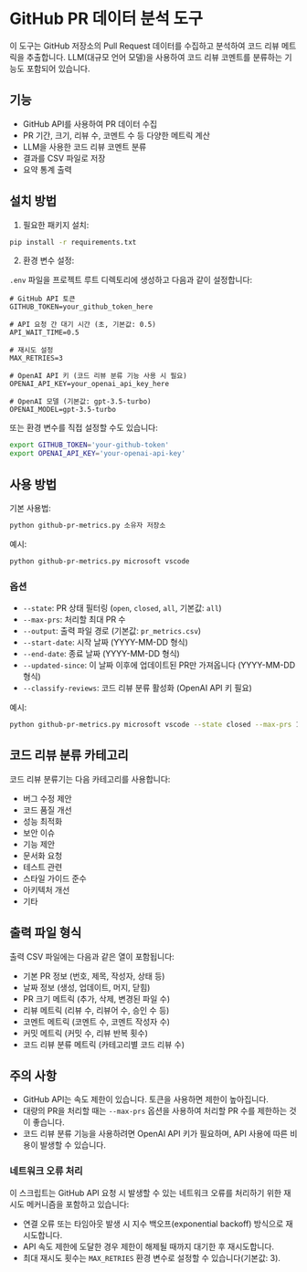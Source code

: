 # GitHub PR 데이터 분석 도구

이 도구는 GitHub 저장소의 Pull Request 데이터를 수집하고 분석하여 코드 리뷰 메트릭을 추출합니다. LLM(대규모 언어 모델)을 사용하여 코드 리뷰 코멘트를 분류하는 기능도 포함되어 있습니다.

## 기능

- GitHub API를 사용하여 PR 데이터 수집
- PR 기간, 크기, 리뷰 수, 코멘트 수 등 다양한 메트릭 계산
- LLM을 사용한 코드 리뷰 코멘트 분류
- 결과를 CSV 파일로 저장
- 요약 통계 출력

## 설치 방법

1. 필요한 패키지 설치:

```bash
pip install -r requirements.txt
```

2. 환경 변수 설정:

`.env` 파일을 프로젝트 루트 디렉토리에 생성하고 다음과 같이 설정합니다:

```
# GitHub API 토큰
GITHUB_TOKEN=your_github_token_here

# API 요청 간 대기 시간 (초, 기본값: 0.5)
API_WAIT_TIME=0.5

# 재시도 설정
MAX_RETRIES=3

# OpenAI API 키 (코드 리뷰 분류 기능 사용 시 필요)
OPENAI_API_KEY=your_openai_api_key_here

# OpenAI 모델 (기본값: gpt-3.5-turbo)
OPENAI_MODEL=gpt-3.5-turbo
```

또는 환경 변수를 직접 설정할 수도 있습니다:

```bash
export GITHUB_TOKEN='your-github-token'
export OPENAI_API_KEY='your-openai-api-key'
```

## 사용 방법

기본 사용법:

```bash
python github-pr-metrics.py 소유자 저장소
```

예시:

```bash
python github-pr-metrics.py microsoft vscode
```

### 옵션

- `--state`: PR 상태 필터링 (`open`, `closed`, `all`, 기본값: `all`)
- `--max-prs`: 처리할 최대 PR 수
- `--output`: 출력 파일 경로 (기본값: `pr_metrics.csv`)
- `--start-date`: 시작 날짜 (YYYY-MM-DD 형식)
- `--end-date`: 종료 날짜 (YYYY-MM-DD 형식)
- `--updated-since`: 이 날짜 이후에 업데이트된 PR만 가져옵니다 (YYYY-MM-DD 형식)
- `--classify-reviews`: 코드 리뷰 분류 활성화 (OpenAI API 키 필요)

예시:

```bash
python github-pr-metrics.py microsoft vscode --state closed --max-prs 100 --start-date 2023-01-01 --end-date 2023-12-31 --classify-reviews
```

## 코드 리뷰 분류 카테고리

코드 리뷰 분류기는 다음 카테고리를 사용합니다:

- 버그 수정 제안
- 코드 품질 개선
- 성능 최적화
- 보안 이슈
- 기능 제안
- 문서화 요청
- 테스트 관련
- 스타일 가이드 준수
- 아키텍처 개선
- 기타

## 출력 파일 형식

출력 CSV 파일에는 다음과 같은 열이 포함됩니다:

- 기본 PR 정보 (번호, 제목, 작성자, 상태 등)
- 날짜 정보 (생성, 업데이트, 머지, 닫힘)
- PR 크기 메트릭 (추가, 삭제, 변경된 파일 수)
- 리뷰 메트릭 (리뷰 수, 리뷰어 수, 승인 수 등)
- 코멘트 메트릭 (코멘트 수, 코멘트 작성자 수)
- 커밋 메트릭 (커밋 수, 리뷰 반복 횟수)
- 코드 리뷰 분류 메트릭 (카테고리별 코드 리뷰 수)

## 주의 사항

- GitHub API는 속도 제한이 있습니다. 토큰을 사용하면 제한이 높아집니다.
- 대량의 PR을 처리할 때는 `--max-prs` 옵션을 사용하여 처리할 PR 수를 제한하는 것이 좋습니다.
- 코드 리뷰 분류 기능을 사용하려면 OpenAI API 키가 필요하며, API 사용에 따른 비용이 발생할 수 있습니다.

### 네트워크 오류 처리

이 스크립트는 GitHub API 요청 시 발생할 수 있는 네트워크 오류를 처리하기 위한 재시도 메커니즘을 포함하고 있습니다:

- 연결 오류 또는 타임아웃 발생 시 지수 백오프(exponential backoff) 방식으로 재시도합니다.
- API 속도 제한에 도달한 경우 제한이 해제될 때까지 대기한 후 재시도합니다.
- 최대 재시도 횟수는 `MAX_RETRIES` 환경 변수로 설정할 수 있습니다(기본값: 3). 
